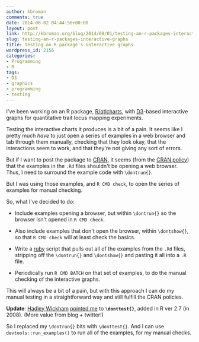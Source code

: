 ```yaml
---
author: kbroman
comments: true
date: 2014-08-02 04:44:56+00:00
layout: post
link: http://kbroman.org/blog/2014/08/01/testing-an-r-packages-interactive-graphs/
slug: testing-an-r-packages-interactive-graphs
title: Testing an R package's interactive graphs
wordpress_id: 2156
categories:
- Programming
- R
tags:
- D3
- graphics
- programming
- testing
---
```


I've been working on an R package, [R/qtlcharts](http://kbroman.org/qtlcharts), with [D3](http://d3js.org)-based interactive graphs for quantitative trait locus mapping experiments.

Testing the interactive charts it produces is a bit of a pain. It seems like I pretty much _have_ to just open a series of examples in a web browser and tab through them manually, checking that they look okay, that the interactions seem to work, and that they're not giving any sort of errors.

But if I want to post the package to [CRAN](http://cran.r-project.org), it seems (from the [CRAN policy](http://cran.r-project.org/web/packages/policies.html)) that the examples in the `.Rd` files shouldn't be opening a web browser. Thus, I need to surround the example code with `\dontrun{}`.

But I was using those examples, and `R CMD check`, to open the series of examples for manual checking.

So, what I've decided to do:





  * Include examples opening a browser, but within `\dontrun{}` so the browser isn't opened in `R CMD check`.


  * Also include examples that don't open the browser, within `\dontshow{}`, so that `R CMD check` will at least check the basics.


  * Write a [ruby](http://ruby-lang.org) script that pulls out all of the examples from the `.Rd` files, stripping off the `\dontrun{}` and `\dontshow{}` and pasting it all into a `.R` file.


  * Periodically run `R CMD BATCH` on that set of examples, to do the manual checking of the interactive graphs.



This will always be a bit of a pain, but with this approach I can do my manual testing in a straightforward way and still fulfill the CRAN policies.

**Update**: [Hadley Wickham](http://had.co.nz/) [pointed me](https://twitter.com/hadleywickham/status/495535873711431681) to **`\donttest{}`**, added in R ver 2.7 (in 2008). (More value from blog + twitter!)

So I replaced my `\dontrun{}` bits with `\donttest{}`. And I can use `devtools::run_examples()` to run all of the examples, for my manual checks.
